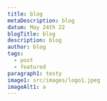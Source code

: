```yaml
---
title: blog
metaDescription: blog
datum: May 24th 22
blogTitle: blog
description: blog
author: blog
tags:
  - post
  - featured
paragraph1: testy
image1: src/images/logo1.jpeg
imageAlt1: a
---
```


